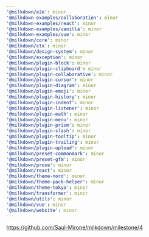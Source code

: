 ```yaml
---
'@milkdown/e2e': minor
'@milkdown-examples/collaboration': minor
'@milkdown-examples/react': minor
'@milkdown-examples/vanilla': minor
'@milkdown-examples/vue': minor
'@milkdown/core': minor
'@milkdown/ctx': minor
'@milkdown/design-system': minor
'@milkdown/exception': minor
'@milkdown/plugin-block': minor
'@milkdown/plugin-clipboard': minor
'@milkdown/plugin-collaborative': minor
'@milkdown/plugin-cursor': minor
'@milkdown/plugin-diagram': minor
'@milkdown/plugin-emoji': minor
'@milkdown/plugin-history': minor
'@milkdown/plugin-indent': minor
'@milkdown/plugin-listener': minor
'@milkdown/plugin-math': minor
'@milkdown/plugin-menu': minor
'@milkdown/plugin-prism': minor
'@milkdown/plugin-slash': minor
'@milkdown/plugin-tooltip': minor
'@milkdown/plugin-trailing': minor
'@milkdown/plugin-upload': minor
'@milkdown/preset-commonmark': minor
'@milkdown/preset-gfm': minor
'@milkdown/prose': minor
'@milkdown/react': minor
'@milkdown/theme-nord': minor
'@milkdown/theme-pack-helper': minor
'@milkdown/theme-tokyo': minor
'@milkdown/transformer': minor
'@milkdown/utils': minor
'@milkdown/vue': minor
'@milkdown/website': minor
---
```


https://github.com/Saul-Mirone/milkdown/milestone/4
